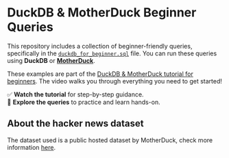 # DuckDB & MotherDuck Beginner Queries

This repository includes a collection of beginner-friendly queries, specifically in the [`duckdb_for_beginner.sql`](./duckdb_for_beginner.sql) file. You can run these queries using **DuckDB** or [**MotherDuck**](https://motherduck.com).

These examples are part of the [DuckDB & MotherDuck tutorial for beginners](https://youtu.be/WYV8hvJOAQE). The video walks you through everything you need to get started!

✅ **Watch the tutorial** for step-by-step guidance.  
📄 **Explore the queries** to practice and learn hands-on.

## About the hacker news dataset
The dataset used is a public hosted dataset by MotherDuck, check more information [here](https://motherduck.com/docs/getting-started/sample-data-queries/hacker-news/). 
